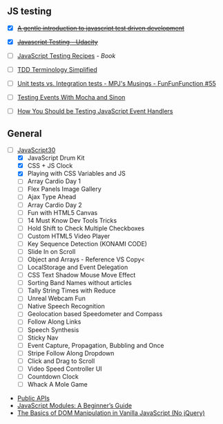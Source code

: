 ## JS testing
- [X] ~~[A gentle introduction to javascript test driven development](http://jrsinclair.com/articles/2016/gentle-introduction-to-javascript-tdd-intro/)~~
- [X] ~~[Javascript Testing - Udacity](https://classroom.udacity.com/courses/ud549)~~
- [ ] [JavaScript Testing Recipes](https://jstesting.jcoglan.com/) - *Book*
- [ ] [TDD Terminology Simplified](https://code.tutsplus.com/articles/tdd-terminology-simplified--net-30626)
- [ ] [Unit tests vs. Integration tests - MPJ's Musings - FunFunFunction #55](https://www.youtube.com/watch?v=vqAaMVoKz1c)
- [ ] [Testing Events With Mocha and Sinon](https://medium.com/retailmenot-engineering/testing-events-with-mocha-and-sinon-dd6df7e26beb)
- [ ] [How You Should be Testing JavaScript Event Handlers](http://webcloud.se/best-practice-testing-javascript-event-handlers/)



## General
- [ ] [JavaScript30](https://courses.wesbos.com/account)
    - [X] JavaScript Drum Kit
    - [X] CSS + JS Clock
    - [X] Playing with CSS Variables and JS
    - [ ] Array Cardio Day 1
    - [ ] Flex Panels Image Gallery
    - [ ] Ajax Type Ahead
    - [ ] Array Cardio Day 2
    - [ ] Fun with HTML5 Canvas
    - [ ] 14 Must Know Dev Tools Tricks
    - [ ] Hold Shift to Check Multiple Checkboxes
    - [ ] Custom HTML5 Video Player
    - [ ] Key Sequence Detection (KONAMI CODE)
    - [ ] Slide In on Scroll
    - [ ] Object and Arrays - Reference VS Copy<
    - [ ] LocalStorage and Event Delegation
    - [ ] CSS Text Shadow Mouse Move Effect
    - [ ] Sorting Band Names without articles
    - [ ] Tally String Times with Reduce
    - [ ] Unreal Webcam Fun
    - [ ] Native Speech Recognition
    - [ ] Geolocation based Speedometer and Compass
    - [ ] Follow Along Links
    - [ ] Speech Synthesis
    - [ ] Sticky Nav
    - [ ] Event Capture, Propagation, Bubbling and Once
    - [ ] Stripe Follow Along Dropdown
    - [ ] Click and Drag to Scroll
    - [ ] Video Speed Controller UI
    - [ ] Countdown Clock
    - [ ] Whack A Mole Game

 - [Public APIs](https://github.com/toddmotto/public-apis)
 - [JavaScript Modules: A Beginner’s Guide](https://medium.freecodecamp.org/javascript-modules-a-beginner-s-guide-783f7d7a5fcc)
 - [The Basics of DOM Manipulation in Vanilla JavaScript (No jQuery)](https://www.sitepoint.com/dom-manipulation-vanilla-javascript-no-jquery/)

